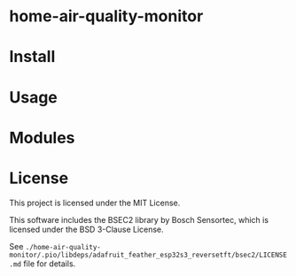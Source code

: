 # home-air-quality-monitor

# Install

# Usage

# Modules

# License

This project is licensed under the MIT License.

This software includes the BSEC2 library by Bosch Sensortec, which is licensed under the BSD 3-Clause License.

See `./home-air-quality-monitor/.pio/libdeps/adafruit_feather_esp32s3_reversetft/bsec2/LICENSE.md` file for details.
